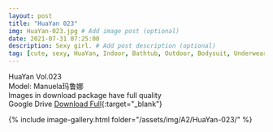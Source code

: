 ```yaml
---
layout: post
title: "HuaYan 023"
img: HuaYan-023.jpg # Add image post (optional)
date: 2021-07-31 07:25:00
description: Sexy girl. # Add post description (optional)
tag: [cute, sexy, HuaYan, Indoor, Bathtub, Outdoor, Bodysuit, Underwear, Cosplay, Big Tits, Tattoo]
---
```

HuaYan Vol.023  
Model: Manuela玛鲁娜      
Images in download package have full quality                    
Google Drive [Download Full](http://gestyy.com/eoSk21){:target="_blank"}

{% include image-gallery.html folder="/assets/img/A2/HuaYan-023/" %}
